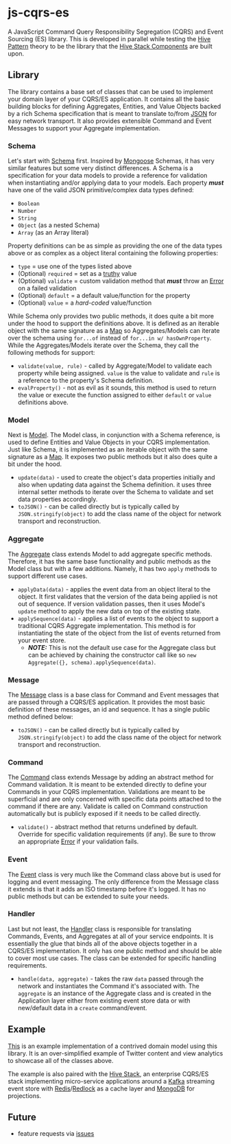 # js-cqrs-es
A JavaScript Command Query Responsibility Segregation (CQRS) and Event Sourcing (ES) library. This is developed in parallel while testing the [Hive Pattern](https://gist.github.com/aeilers/30aa0047187e5a5d573a478abc581903) theory to be the library that the [Hive Stack Components](https://gist.github.com/aeilers/30aa0047187e5a5d573a478abc581903#hive-stack-components) are built upon.

## Library
The library contains a base set of classes that can be used to implement your domain layer of your CQRS/ES application. It contains all the basic building blocks for defining Aggregates, Entities, and Value Objects backed by a rich Schema specification that is meant to translate to/from [JSON](https://developer.mozilla.org/en-US/docs/Web/JavaScript/Reference/Global_Objects/JSON#JavaScript_Object_Notation) for easy network transport. It also provides extensible Command and Event Messages to support your Aggregate implementation.

### Schema
Let's start with [Schema](./src/js/Schema.js) first. Inspired by [Mongoose](http://mongoosejs.com/) Schemas, it has very similar features but some very distinct differences. A Schema is a specification for your data models to provide a reference for validation when instantiating and/or applying data to your models. Each property ***must*** have one of the valid JSON primitive/complex data types defined:
- `Boolean`
- `Number`
- `String`
- `Object` (as a nested Schema)
- `Array` (as an Array literal)

Property definitions can be as simple as providing the one of the data types above or as complex as a object literal containing the following properties:
- `type` = use one of the types listed above
- (Optional) `required` = set as a [truthy](https://developer.mozilla.org/en-US/docs/Glossary/Truthy) value
- (Optional) `validate` = custom validation method that ***must*** throw an [Error](https://developer.mozilla.org/en-US/docs/Web/JavaScript/Reference/Global_Objects/Error#Error_types) on a failed validation
- (Optional) `default` = a default value/function for the property
- (Optional) `value` = a *hard-coded* value/function

While Schema only provides two public methods, it does quite a bit more under the hood to support the definitions above. It is defined as an iterable object with the same signature as a [Map](https://developer.mozilla.org/en-US/docs/Web/JavaScript/Reference/Global_Objects/Map) so Aggregates/Models can iterate over the schema using `for...of` instead of `for...in w/ hasOwnProperty`. While the Aggregates/Models iterate over the Schema, they call the following methods for support:
- `validate(value, rule)` - called by Aggregate/Model to validate each property while being assigned. `value` is the value to validate and `rule` is a reference to the property's Schema definition.
- `evalProperty()` - not as evil as it sounds, this method is used to return the value or execute the function assigned to either `default` or `value` definitions above.

### Model
Next is [Model](./src/js/Model.js). The Model class, in conjunction with a Schema reference, is used to define Entities and Value Objects in your CQRS implementation. Just like Schema, it is implemented as an iterable object with the same signature as a [Map](https://developer.mozilla.org/en-US/docs/Web/JavaScript/Reference/Global_Objects/Map). It exposes two public methods but it also does quite a bit under the hood.
- `update(data)` - used to create the object's data properties initially and also when updating data against the Schema definition. it uses three internal setter methods to iterate over the Schema to validate and set data properties accordingly.
- `toJSON()` - can be called directly but is typically called by `JSON.stringify(object)` to add the class name of the object for network transport and reconstruction.

### Aggregate
The [Aggregate](./src/js/Aggregate.js) class extends Model to add aggregate specific methods. Therefore, it has the same base functionality and public methods as the Model class but with a few additions. Namely, it has two `apply` methods to support different use cases.
- `applyData(data)` - applies the event data from an object literal to the object. It first validates that the version of the data being applied is not out of sequence. If version validation passes, then it uses Model's `update` method to apply the new data on top of the existing state.
- `applySequence(data)` - applies a list of events to the object to support a traditional CQRS Aggregate implementation. This method is for instantiating the state of the object from the list of events returned from your event store.
  - ***NOTE:*** This is not the default use case for the Aggregate class but can be achieved by chaining the constructor call like so `new Aggregate({}, schema).applySequence(data)`.

### Message
The [Message](./src/js/Message.js) class is a base class for Command and Event messages that are passed through a CQRS/ES application. It provides the most basic definition of these messages, an id and sequence. It has a single public method defined below:
- `toJSON()` - can be called directly but is typically called by `JSON.stringify(object)` to add the class name of the object for network transport and reconstruction.

### Command
The [Command](./src/js/Command.js) class extends Message by adding an abstract method for Command validation. It is meant to be extended directly to define your Commands in your CQRS implementation. Validations are meant to be superficial and are only concerned with specific data points attached to the command if there are any. Validate is called on Command construction automatically but is publicly exposed if it needs to be called directly.
- `validate()` - abstract method that returns undefined by default. Override for specific validation requirements (if any). Be sure to throw an appropriate [Error](https://developer.mozilla.org/en-US/docs/Web/JavaScript/Reference/Global_Objects/Error#Error_types) if your validation fails.

### Event
The [Event](./src/js/Event.js) class is very much like the Command class above but is used for logging and event messaging. The only difference from the Message class it extends is that it adds an ISO timestamp before it's logged. It has no public methods but can be extended to suite your needs.

### Handler
Last but not least, the [Handler](./src/js/Handler.js) class is responsible for translating Commands, Events, and Aggregates at all of your service endpoints. It is essentially the glue that binds all of the above objects together in a CQRS/ES implementation. It only has one public method and should be able to cover most use cases. The class can be extended for specific handling requirements.
- `handle(data, aggregate)` - takes the raw `data` passed through the network and instantiates the Command it's associated with. The `aggregate` is an instance of the Aggregate class and is created in the Application layer either from existing event store data or with new/default data in a `create` command/event.

## Example
[This](https://www.npmjs.com/package/js-cqrs-es-domain-module) is an example implementation of a contrived domain model using this library. It is an over-simplified example of Twitter content and view analytics to showcase all of the classes above.

The example is also paired with the [Hive Stack](https://gist.github.com/aeilers/30aa0047187e5a5d573a478abc581903), an enterprise CQRS/ES stack implementing micro-service applications around a [Kafka](https://kafka.apache.org) streaming event store with [Redis](https://redis.io/)/[Redlock](https://redis.io/topics/distlock) as a cache layer and [MongoDB](https://www.mongodb.com/) for projections.

## Future
- feature requests via [issues](https://github.com/aeilers/js-cqrs-es/issues)

